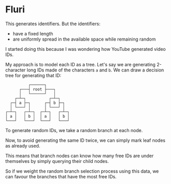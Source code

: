 # Fluri

This generates identifiers. But the identifiers:
 - have a fixed length
 - are uniformly spread in the available space while remaining random

I started doing this because I was wondering how YouTube generated video IDs.

My approach is to model each ID as a tree.
Let's say we are generating 2-character long IDs made of the characters
`a` and `b`. We can draw a decision tree for generating that ID:

```
          ┌──────┐
      ┌───┤ root ├───┐
      │   └──────┘   │
    ┌─┴─┐          ┌─┴─┐
  ┌─┤ a ├─┐      ┌─┤ b ├─┐
  │ └───┘ │      │ └───┘ │
┌─┴─┐   ┌─┴─┐  ┌─┴─┐   ┌─┴─┐
│ a │   │ b │  │ a │   │ b │
└───┘   └───┘  └───┘   └───┘
```

To generate random IDs, we take a random branch at each node.

Now, to avoid generating the same ID twice, we can simply mark leaf nodes as
already used.

This means that branch nodes can know how many free IDs are under themselves by
simply querying their child nodes.

So if we weight the random branch selection process using this data, we can favour
the branches that have the most free IDs.